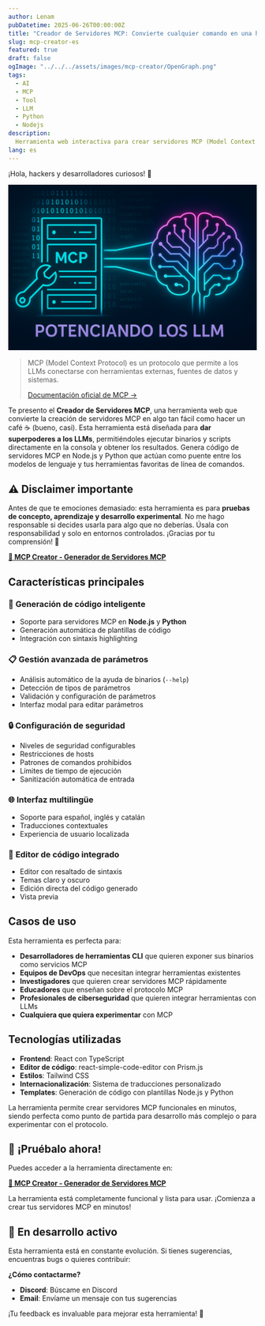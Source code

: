 ```yaml
---
author: Lenam
pubDatetime: 2025-06-26T00:00:00Z
title: "Creador de Servidores MCP: Convierte cualquier comando en una herramienta de IA en 5 minutos"
slug: mcp-creator-es
featured: true
draft: false
ogImage: "../../../assets/images/mcp-creator/OpenGraph.png"
tags:
  - AI
  - MCP
  - Tool
  - LLM
  - Python
  - Nodejs
description:
  Herramienta web interactiva para crear servidores MCP (Model Context Protocol) personalizados. Permite generar código de servidores MCP en Node.js y Python a partir de la configuración de binarios o scripts existentes, incluyendo gestión de parámetros, configuración de seguridad y validación de entrada.
lang: es
---
```


¡Hola, hackers y desarrolladores curiosos! 👋 

![Creador de Servidores MCP](../../../assets/images/mcp-creator/OpenGraph.png)

> MCP (Model Context Protocol) es un protocolo que permite a los LLMs
> conectarse con herramientas externas, fuentes de datos y sistemas.
> 
> [Documentación oficial de MCP →](https://modelcontextprotocol.io/docs/mcp)

Te presento el **Creador de Servidores MCP**, una herramienta web que convierte la creación de servidores MCP en algo tan fácil como hacer un café ☕ (bueno, casi). Esta herramienta está diseñada para **dar superpoderes a los LLMs**, permitiéndoles ejecutar binarios y scripts directamente en la consola y obtener los resultados. Genera código de servidores MCP en Node.js y Python que actúan como puente entre los modelos de lenguaje y tus herramientas favoritas de línea de comandos.

## ⚠️ Disclaimer importante

Antes de que te emociones demasiado: esta herramienta es para **pruebas de concepto, aprendizaje y desarrollo experimental**. No me hago responsable si decides usarla para algo que no deberías. Úsala con responsabilidad y solo en entornos controlados. ¡Gracias por tu comprensión! 🙏

**[🔗 MCP Creator - Generador de Servidores MCP](/es/mcp-creator/)**

## Características principales

### 🔧 **Generación de código inteligente**
- Soporte para servidores MCP en **Node.js** y **Python**
- Generación automática de plantillas de código
- Integración con sintaxis highlighting

### 📋 **Gestión avanzada de parámetros**
- Análisis automático de la ayuda de binarios (`--help`)
- Detección de tipos de parámetros
- Validación y configuración de parámetros
- Interfaz modal para editar parámetros

### 🔒 **Configuración de seguridad**
- Niveles de seguridad configurables
- Restricciones de hosts
- Patrones de comandos prohibidos
- Límites de tiempo de ejecución
- Sanitización automática de entrada

### 🌐 **Interfaz multilingüe**
- Soporte para español, inglés y catalán
- Traducciones contextuales
- Experiencia de usuario localizada

### 🎨 **Editor de código integrado**
- Editor con resaltado de sintaxis
- Temas claro y oscuro
- Edición directa del código generado
- Vista previa

## Casos de uso

Esta herramienta es perfecta para:

- **Desarrolladores de herramientas CLI** que quieren exponer sus binarios como servicios MCP
- **Equipos de DevOps** que necesitan integrar herramientas existentes
- **Investigadores** que quieren crear servidores MCP rápidamente
- **Educadores** que enseñan sobre el protocolo MCP
- **Profesionales de ciberseguridad** que quieren integrar herramientas con LLMs
- **Cualquiera que quiera experimentar** con MCP

## Tecnologías utilizadas

- **Frontend**: React con TypeScript
- **Editor de código**: react-simple-code-editor con Prism.js
- **Estilos**: Tailwind CSS
- **Internacionalización**: Sistema de traducciones personalizado
- **Templates**: Generación de código con plantillas Node.js y Python

La herramienta permite crear servidores MCP funcionales en minutos, siendo perfecta como punto de partida para desarrollo más complejo o para experimentar con el protocolo.

## 🚀 **¡Pruébalo ahora!**

Puedes acceder a la herramienta directamente en:

**[🔗 MCP Creator - Generador de Servidores MCP](/es/mcp-creator/)**

La herramienta está completamente funcional y lista para usar. ¡Comienza a crear tus servidores MCP en minutos!

## 🚧 **En desarrollo activo**

Esta herramienta está en constante evolución. Si tienes sugerencias, encuentras bugs o quieres contribuir:

**¿Cómo contactarme?**
- **Discord**: Búscame en Discord
- **Email**: Envíame un mensaje con tus sugerencias

¡Tu feedback es invaluable para mejorar esta herramienta! 🚀
